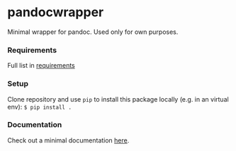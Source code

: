 # pandocwrapper

Minimal wrapper for pandoc. Used only for own purposes.

### Requirements

Full list in [requirements](./requirements.txt)

### Setup

Clone repository and use `pip` to install this package locally (e.g. in an virtual env): `$ pip install .`

### Documentation

Check out a minimal documentation [here](https://jakobfp.github.io/pandocwrapper/).

